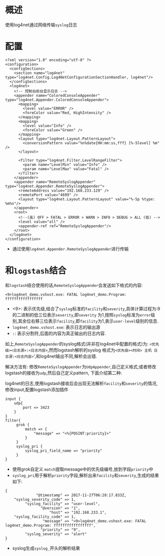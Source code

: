 # 概述
使用log4net通过网络传输`syslog`日志
# 配置
``` 
<?xml version="1.0" encoding="utf-8" ?>
<configuration>
  <configSections>
    <section name="log4net" type="log4net.Config.Log4NetConfigurationSectionHandler, log4net"/>
  </configSections>
  <log4net>
    <!-- 控制台前台显示日志 -->
    <appender name="ColoredConsoleAppender" type="log4net.Appender.ColoredConsoleAppender">
      <mapping>
        <level value="ERROR" />
        <foreColor value="Red, HighIntensity" />
      </mapping>
      <mapping>
        <level value="Info" />
        <foreColor value="Green" />
      </mapping>
      <layout type="log4net.Layout.PatternLayout">
        <conversionPattern value="%n%date{HH:mm:ss,fff} [%-5level] %m" />
      </layout>

      <filter type="log4net.Filter.LevelRangeFilter">
        <param name="LevelMin" value="Info" />
        <param name="LevelMax" value="Fatal" />
      </filter>
    </appender>
    <appender name="RemoteSyslogAppender" type="log4net.Appender.RemoteSyslogAppender">
      <remoteAddress value="192.168.233.129" />
      <remotePort value="4699" />
      <layout type="log4net.Layout.PatternLayout" value="%-5p %type: %m%n"/>
    </appender>
    <root>
      <!--(高) OFF > FATAL > ERROR > WARN > INFO > DEBUG > ALL (低) -->
      <level value="all" />
      <appender-ref ref="RemoteSyslogAppender"/>
    </root>
  </log4net>
</configuration>
```
* 通过使用`log4net.Appender.RemoteSyslogAppender`进行传输

# 和`logstash`结合
和`logstash`结合使用的话,`RemoteSyslogAppender`会发送如下格式的内容:
``` 
<9>log4net_demo.vshost.exe: FATAL log4net_demo.Program: fffffffffffffffff
```
* <9>: 表示优先级,结合了`syslog`标准的`facility`和`severity`,具体计算过程为:9的二进制的低三位表示`severity`,即`severity`
为1,按照`syslog`标准为`error`级别,其余位右移三位表示`facility`,即`facility`为1,表示`user-level`级别的信息.
* `log4net_demo.vshost.exe`: 表示日志的输出源
* `:`: 表示分割符,后面的内容为真正输出的日志内容.

如上,`RemoteSyslogAppender`的syslog格式(并非在log4net中配置的格式)为: `<优先级><日志源>:<日志内容>`,然而logstash解析的syslog
格式为`<优先级><时间> 主机 日志源:<日志内容>`',和log4net输出不同,解析会出错.

解决方法有: 修改`RemoteSyslogAppender`为`UdpAppender`,自己定义格式;或者修改logstash的接收为`udp`,然后自己定义pattern,
下面介绍第二种:

log4net的日志,使用logstash接收后会出现无法解析`facility`和`severity`的情况,修改input,配置logstash添加插件
``` 
input {
    udp{
        port => 3423
    }
}
filter{
     grok {
         match => {
             "message" => "<%{POSINT:priority}>"
         }
     }   
     syslog_pri {
         syslog_pri_field_name => "priority"
     }
}
```
* 使用grok自定义 `match`提取message中的优先级编号,放到字段`priority`中
* `syslog_pri`用于解析`priority`字段,解析出来`facility`和`severity`,生成的结果如下:
``` 
{
              "@timestamp" => 2017-11-27T06:28:17.833Z,
    "syslog_severity_code" => 1,
         "syslog_facility" => "user-level",
                "@version" => "1",
                    "host" => "192.168.233.1",
    "syslog_facility_code" => 1,
                 "message" => "<9>log4net_demo.vshost.exe: FATAL log4net_demo.Program: fffffffffffffffff",
                "priority" => "9",
         "syslog_severity" => "alert"
}
```
* syslog生成`syslog_`开头的解析结果